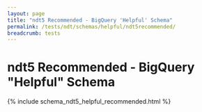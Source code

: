 ```yaml
---
layout: page
title: "ndt5 Recommended - BigQuery 'Helpful' Schema"
permalink: /tests/ndt/schemas/helpful/ndt5recommended/
breadcrumb: tests
---
```


# ndt5 Recommended - BigQuery "Helpful" Schema

{% include schema_ndt5_helpful_recommended.html %}